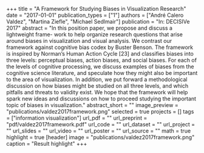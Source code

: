 +++
title = "A Framework for Studying Biases in Visualization Research"
date = "2017-01-01"
publication_types = ["1"]
authors = ["André Calero Valdez", "Martina Ziefle", "Michael Sedlmair"]
publication = "In: DECISIVe 2017"
abstract = "In this position paper, we propose and discuss a lightweight frame- work to help organize research questions that arise around biases in visualization and visual analysis. We contrast our framework against cognitive bias codex by Buster Benson. The framework is inspired by Norman’s Human Action Cycle [23] and classifies biases into three levels: perceptual biases, action biases, and social biases. For each of the levels of cognitive processing, we discuss examples of biases from the cognitive science literature, and speculate how they might also be important to the area of visualization. In addition, we put forward a methodological discussion on how biases might be studied on all three levels, and which pitfalls and threats to validity exist. We hope that the framework will help spark new ideas and discussions on how to proceed studying the important topic of biases in visualization."
abstract_short = ""
image_preview = "publications/valdez2017framework.png"
selected = true
projects = []
tags = ["information visualization"]
url_pdf = ""
url_preprint = "pdf/valdez2017framework.pdf"
url_code = ""
url_dataset = ""
url_project = ""
url_slides = ""
url_video = ""
url_poster = ""
url_source = ""
math = true
highlight = true
[header]
image = "publications/valdez2017framework.png"
caption = "Result highlight"
+++
